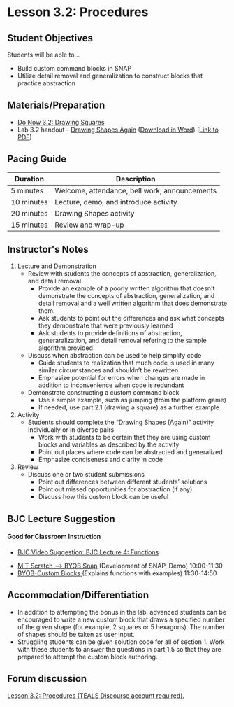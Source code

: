 <!--- REVISED -->
# Lesson 3.2: Procedures

## Student Objectives

Students will be able to...

-	Build custom command blocks in SNAP
-	Utilize detail removal and generalization to construct blocks that practice abstraction


## Materials/Preparation

-   [Do Now 3.2: Drawing Squares](do_now_32.md)
-   Lab 3.2 handout - [Drawing Shapes Again](lab_32.md) ([Download in Word](https://github.com/TEALSK12/introduction-to-computer-science/raw/master/Unit%203%20Word/Lab%203.2%20Drawing%20Shapes%20Again.docx)) ([Link to PDF](https://github.com/TEALSK12/introduction-to-computer-science/raw/master/Unit%203%20PDF/Lab%203.2%20Drawing%20Shapes%20Again.pdf))


## Pacing Guide

| Duration   | Description                                     |
| ---------- | ----------------------------------------------- |
| 5 minutes  | Welcome, attendance, bell work, announcements   |
| 10 minutes | Lecture, demo, and introduce activity           |
| 20 minutes | Drawing Shapes activity                         |
| 15 minutes | Review and wrap-up                              |

## Instructor's Notes


1.	Lecture and Demonstration
	-	Review with students the concepts of abstraction, generalization, and detail removal
		- 	Provide an example of a poorly written algorithm that doesn't demonstrate the concepts of abstraction, generalization, and detail removal and a well written algorithm that does demonstrate them.  
		-	Ask students to point out the differences and ask what concepts they demonstrate that were previously learned
		-	Ask students to provide definitions of abstraction, generaralization, and detail removal refering to the sample algorithm provided
	-	Discuss when abstraction can be used to help simplify code
		-	Guide students to realization that much code is used in many similar circumstances and shouldn’t be rewritten
		-	Emphasize potential for errors when changes are made in addition to inconvenience when code is redundant
	-	Demonstrate constructing a custom command block
		-	Use a simple example, such as jumping (from the platform game)
		-	If needed, use part 2.1 (drawing a square) as a further example
2.	Activity
	-	Students should complete the “Drawing Shapes (Again)” activity individually or in diverse pairs
		-	Work with students to be certain that they are using custom blocks and variables as described by the activity
		-	Point out places where code can be abstracted and generalized
		-	Emphasize conciseness and clarity in code
3.	Review
	-	Discuss one or two student submissions
		-	Point out differences between different students’ solutions
		-	Point out missed opportunities for abstraction (if any)
		-	Discuss how this custom block can be useful

## BJC Lecture Suggestion
#### Good for Classroom Instruction
 * [BJC Video Suggestion: BJC Lecture 4: Functions ](https://www.youtube.com/watch?v=_uKCBmQEf5w)
  - [MIT Scratch --> BYOB Snap](http://www.youtube.com/watch?v=_uKCBmQEf5w&t=10m0s)  (Development of SNAP, Demo) 10:00-11:30
  - [BYOB-Custom Blocks ](http://www.youtube.com/watch?v=_uKCBmQEf5w&t=10m0s)  (Explains functions with examples)   11:30-14:50


## Accommodation/Differentiation
-	In addition to attempting the bonus in the lab, advanced students can be encouraged to write a new custom block that draws a specified number of the given shape (for example, 2 squares or 5 hexagons).  The number of shapes should be taken as user input.
-	Struggling students can be given solution code for all of section 1.  Work with these students to answer the questions in part 1.5 so that they are prepared to attempt the custom block authoring.

## Forum discussion

<a href="http://forums.tealsk12.org/c/intro-unit-3-variables-and-customization/lesson-3-2-procedures" target="_blank">
Lesson 3.2: Procedures (TEALS Discourse account required).</a>
